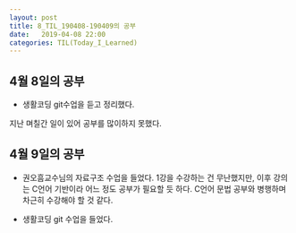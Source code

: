 ```yaml
---
layout: post
title: 8_TIL_190408-190409의 공부
date:   2019-04-08 22:00
categories: TIL(Today_I_Learned)
---
```


## 4월 8일의 공부

- 생활코딩 git수업을 듣고 정리했다.


지난 며칠간 일이 있어 공부를 많이하지 못했다.

## 4월 9일의 공부

- 권오흠교수님의 자료구조 수업을 들었다. 1강을 수강하는 건 무난했지만, 이후 강의는 C언어 기반이라 어느 정도 공부가 필요할 듯 하다. C언어 문법 공부와 병행하며 차근히 수강해야 할 것 같다.

- 생활코딩 git 수업을 들었다.
